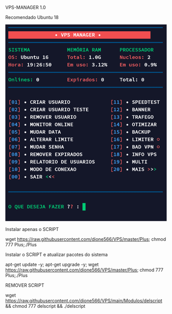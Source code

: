 
VPS-MANAGER 1.0

Recomendado
Ubuntu 18

![logo](https://github.com/dione566/VPS/blob/main/home.png)

Instalar apenas o SCRIPT

wget https://raw.githubusercontent.com/dione566/VPS/master/Plus; chmod 777 Plus;./Plus


Instalar o SCRIPT e atualizar pacotes do sistema

apt-get update -y; apt-get upgrade -y; wget https://raw.githubusercontent.com/dione566/VPS/master/Plus; chmod 777 Plus;./Plus


REMOVER SCRIPT

wget https://raw.githubusercontent.com/dione566/VPS/main/Modulos/delscript && chmod 777 delscript && ./delscript
